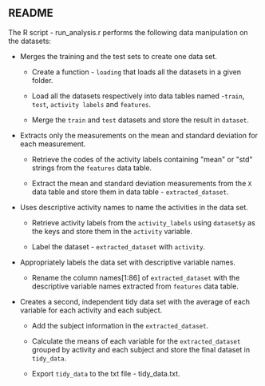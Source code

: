 README
---

The R script - run_analysis.r performs the following data manipulation on the datasets:

- Merges the training and the test sets to create one data set.
	- Create a function - `loading` that loads all the datasets in a given folder.
	 
	- Load all the datasets respectively into data tables named -`train`, `test`, `activity labels` and `features`.
	
	- Merge the `train` and `test` datasets and store the result in `dataset`.

- Extracts only the measurements on the mean and standard deviation for each measurement.

	- Retrieve the codes of the activity labels containing "mean" or "std" strings from the `features` data table.

	- Extract the mean and standard deviation measurements from the `X` data table and store them in data table - `extracted_dataset`.

- Uses descriptive activity names to name the activities in the data set.
	- Retrieve activity labels from the `activity_labels` using `dataset$y` as the keys and store them in the `activity` variable.
	 
	- Label the dataset - `extracted_dataset` with `activity`.
	
- Appropriately labels the data set with descriptive variable names.   
	- Rename the column names[1:86] of `extracted_dataset` with the descriptive variable names extracted from `features` data table.

- Creates a second, independent tidy data set with the average of each variable for each activity and each subject.
	- Add the subject information in the `extracted_dataset`.
	
	- Calculate the means of each variable for the `extracted_dataset` grouped by activity and each subject and store the final dataset in `tidy_data`.

	- Export `tidy_data` to the txt file - tidy_data.txt.
